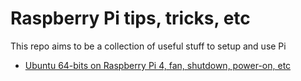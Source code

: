 # Raspberry Pi tips, tricks, etc

This repo aims to be a collection of useful stuff to setup and use Pi

- [Ubuntu 64-bits on Raspberry Pi 4, fan, shutdown, power-on, etc](https://github.com/danb4r/raspberrypi/blob/2a5834a58ba33b05d4de8499f01d0d1f299767d8/Ubuntu%2064-bits%20on%20Raspberry%20Pi%204%2C%20fan%2C%20shutdown%2C%20power-on%2C%20etc.md)
